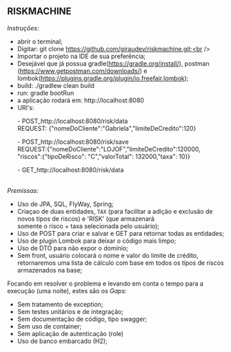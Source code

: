 <h2>RISKMACHINE</h2>

*Instruções:*
- abrir o terminal;<br />
- Digitar: git clone https://github.com/giraudev/riskmachine.git;<br />
- Importar o projeto na IDE de sua preferência;<br />
- Desejável que já possua gradle(<https://gradle.org/install/>), postman (https://www.getpostman.com/downloads/) e <br /> lombok(https://plugins.gradle.org/plugin/io.freefair.lombok);
- build: ./gradlew clean build<br />
- run: gradle bootRun<br />
- a aplicação rodará em: http://localhost:8080
- URl's:
       <p> - POST_http://localhost:8080/risk/data<br />
          REQUEST: {"nomeDoCliente":"Gabriela","limiteDeCredito":120}</p>
       <p> - POST_http://localhost:8080/risk/save<br />
        REQUEST:{"nomeDoCliente":"LOJOF","limiteDeCredito":120000,<br />"riscos":{"tipoDeRisco": "C","valorTotal": 132000,"taxa": 10}}</p>
          - GET_http://localhost:8080/risk/data<br /><br />

*Premissas:*
- Uso de JPA, SQL, FlyWay, Spring;<br />
- Criaçao de duas entidades, `TAX` (para facilitar a adição e exclusão de novos tipos de riscos) e 'RISK' (que armazenará <br />somente o risco + taxa selecionada pelo usuário);<br />
- Uso de POST para criar e salvar e GET para retornar todas as entidades;<br />
- Uso de plugin Lombok para deixar o código mais limpo;<br />
- Uso de DTO para não expor o domínio;<br />
- Sem front, usuário colocará o nome e valor do limite de crédito, retornaremos uma lista de cálculo com base em todos
os tipos de riscos armazenados na base;<br />

Focando em resolver o problema e levando em conta o tempo para a execução (uma noite), estes são os *Gaps:*
- Sem tratamento de exception;
- Sem testes unitários e de integração;
- Sem documentação de código, tipo swagger;
- Sem uso de container;
- Sem aplicação de autenticação (role)
- Uso de banco embarcado (H2);
